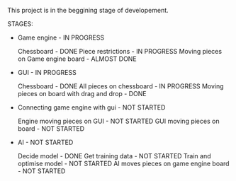 This project is in the beggining stage of developement.

STAGES:

* Game engine - IN PROGRESS

    Chessboard - DONE
    Piece restrictions - IN PROGRESS
    Moving pieces on Game engine board - ALMOST DONE
  
* GUI - IN PROGRESS

    Chessboard - DONE
    All pieces on chessboard - IN PROGRESS
    Moving pieces on board with drag and drop - DONE
  
* Connecting game engine with gui - NOT STARTED

    Engine moving pieces on GUI - NOT STARTED
    GUI moving pieces on board - NOT STARTED
  
* AI - NOT STARTED

    Decide model - DONE
    Get training data - NOT STARTED
    Train and optimise model - NOT STARTED
    AI moves pieces on game engine board - NOT STARTED 
  
  

